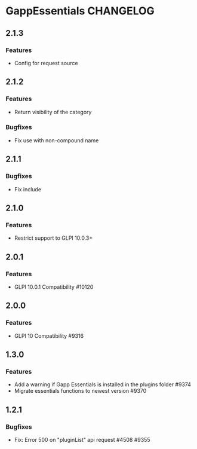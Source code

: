 # GappEssentials CHANGELOG

## 2.1.3
### Features
- Config for request source

## 2.1.2
### Features
- Return visibility of the category
### Bugfixes
- Fix use with non-compound name 

## 2.1.1
### Bugfixes
- Fix include

## 2.1.0
### Features
- Restrict support to GLPI 10.0.3+

## 2.0.1
### Features
- GLPI 10.0.1 Compatibility #10120

## 2.0.0
### Features
- GLPI 10 Compatibility #9316

## 1.3.0
### Features
- Add a warning if Gapp Essentials is installed in the plugins folder #9374
- Migrate essentials functions to newest version #9370

## 1.2.1
### Bugfixes
- Fix: Error 500 on "pluginList" api request #4508 #9355
